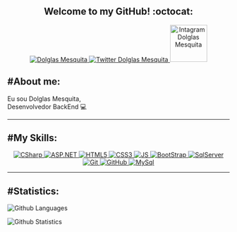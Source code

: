 <h2 align="center" color="grey" size="14px">Welcome to my GitHub! :octocat:</h2>

<p align="center">
    <a href="https://www.linkedin.com/in/dolglas-mesquita/">
        <img 
            alt="Dolglas Mesquita" 
            src="https://img.shields.io/badge/-Dolglas%20Mesquita-%230077b5?style=flat-square&logo=linkedin">
    </a>
    <a href="https://twitter.com/DolglasMesquita">
        <img 
            alt="Twitter Dolglas Mesquita" 
            src="https://img.shields.io/twitter/follow/dolglasmesquita?label=Seguir&style=social">
    </a>
    <a href="https://www.instagram.com/dolglasmesquita/">
        <img
            width="84"
            alt="Intagram Dolglas Mesquita" 
            src="https://img.shields.io/badge/Instagram-E4405F?style=for-the-badge&logo=instagram&logoColor=white">
    </a>
</p>

<h2 align='left'> #About me:</h2>
<p align='left' color="grey" font-size="20px">Eu sou Dolglas Mesquita, <br/> Desenvolvedor BackEnd 💻 </p>
<p>

---

<p>
    <h2 align="left"> #My Skills: </h2>
</p>
<p align="center">
    <a href="https://docs.microsoft.com/pt-br/dotnet/csharp/">
    <img alt="CSharp" src="https://img.shields.io/badge/CSharp-4F0599?style=for-the-badge&logo=c-sharp&logoColor=white"/>
    </a>
    <a href="https://dotnet.microsoft.com/apps/aspnet">
    <img alt="ASP.NET" src="https://img.shields.io/badge/ASP.NET-0082c9?style=for-the-badge&logo=.net&logoColor=white"/>
    </a>
    <a href="https://developer.mozilla.org/en-US/docs/Web/HTML">
    <img alt="HTML5" src="https://img.shields.io/badge/HTML5-E34F26?style=for-the-badge&logo=html5&logoColor=white"/>
    </a>
    <a href="https://developer.mozilla.org/en-US/docs/Web/CSS">
    <img alt="CSS3" src="https://img.shields.io/badge/CSS3-1572B6?style=for-the-badge&logo=css3&logoColor=white"/>
    </a>
    <a href="https://www.javascript.com/">
    <img alt="JS" src="https://img.shields.io/badge/JavaScript-F7DF1E?style=for-the-badge&logo=javascript&logoColor=black"/>
    </a>
    <!-- <a href="https://www.typescriptlang.org/">
    <img alt="TypeScript" src="https://img.shields.io/badge/TypeScript-3178C6?style=for-the-badge&logo=typescript&logoColor=white"/>
    </a> -->
    <a href="https://getbootstrap.com/">
    <img alt="BootStrap" src="https://img.shields.io/badge/Bootstrap-563D7C?style=for-the-badge&logo=bootstrap&logoColor=white"/>
    </a>
    <a href="https://www.microsoft.com/pt-br/sql-server/sql-server-2019">
    <img alt="SqlServer" src="https://img.shields.io/badge/SQLServer-00000F?style=for-the-badge&logo=microsoft-sql-server&logoColor=white"/>
    </a>
    <a href="https://git-scm.com/">
    <img alt="Git" src="https://img.shields.io/badge/Git-E95420?style=for-the-badge&logo=git&logoColor=white"/>
    </a>
    <a href="https://github.com/">
    <img alt="GitHub" src="https://img.shields.io/badge/GitHub-100000?style=for-the-badge&logo=github&logoColor=white"/>
    </a>
    <a href="https://dev.mysql.com/">
    <img alt="MySql" src="https://img.shields.io/badge/MySQL-00000F?style=for-the-badge&logo=mysql&logoColor=white"/>
    </a>
</p>

---

<h2 align="left"> #Statistics: </h2>


![Github Languages](https://github-readme-stats.vercel.app/api/top-langs/?username=dolglasmesquita&layout=compact&count_private=true)

![Github Statistics](https://github-readme-stats.vercel.app/api/?username=dolglasmesquita&count_private=true&show_icons=true)

